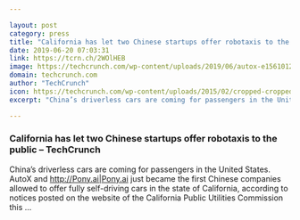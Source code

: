 ```yaml
---

layout: post
category: press
title: "California has let two Chinese startups offer robotaxis to the public"
date: 2019-06-20 07:03:31
link: https://tcrn.ch/2WOlHEB
image: https://techcrunch.com/wp-content/uploads/2019/06/autox-e1561012557115.png?w=751
domain: techcrunch.com
author: "TechCrunch"
icon: https://techcrunch.com/wp-content/uploads/2015/02/cropped-cropped-favicon-gradient.png?w=180
excerpt: "China’s driverless cars are coming for passengers in the United States. AutoX and <http://Pony.ai|Pony.ai> just became the first Chinese companies allowed to offer fully self-driving cars in the state of California, according to notices posted on the website of the California Public Utilities Commission this …"

---
```


### California has let two Chinese startups offer robotaxis to the public – TechCrunch

China’s driverless cars are coming for passengers in the United States. AutoX and <http://Pony.ai|Pony.ai> just became the first Chinese companies allowed to offer fully self-driving cars in the state of California, according to notices posted on the website of the California Public Utilities Commission this …
